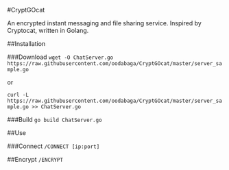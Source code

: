#CryptGOcat

An encrypted instant messaging and file sharing service. Inspired by Cryptocat, written in Golang.

##Installation

###Download
`wget -O ChatServer.go https://raw.githubusercontent.com/oodabaga/CryptGOcat/master/server_sample.go`

or

`curl -L https://raw.githubusercontent.com/oodabaga/CryptGOcat/master/server_sample.go >> ChatServer.go`

###Build
`go build ChatServer.go`

##Use

###Connect
`/CONNECT [ip:port]`

##Encrypt
`/ENCRYPT`
